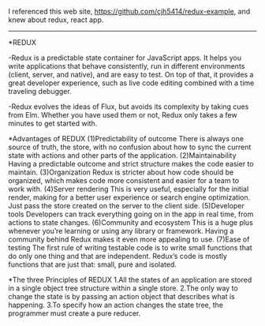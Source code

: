 I referenced this web site, https://github.com/cjh5414/redux-example, and
knew about redux, react app.

------------------------------------------
*REDUX

 -Redux is a predictable state container for JavaScript apps.
  It helps you write applications that behave consistently, run in different environments (client, server, and native), and are easy to test. On top of that, it provides a great developer experience, such as live code editing combined with a time traveling debugger.

 -Redux evolves the ideas of Flux, but avoids its complexity by taking cues from Elm.
  Whether you have used them or not, Redux only takes a few minutes to get started with.

*Advantages of REDUX
  (1)Predictability of outcome
    There is always one source of truth, the store, with no confusion about how to sync the current state with actions and other parts of the application.
  (2)Maintainability
    Having a predictable outcome and strict structure makes the code easier to maintain.
  (3)Organization
    Redux is stricter about how code should be organized, which makes code more consistent and easier for a team to work with.
  (4)Server rendering
    This is very useful, especially for the initial render, making for a better user experience or search engine optimization. Just pass the store created on the server to the client side.
  (5)Developer tools
    Developers can track everything going on in the app in real time, from actions to state changes.
  (6)Community and ecosystem
    This is a huge plus whenever you’re learning or using any library or framework. Having a community behind Redux makes it even more appealing to use.
  (7)Ease of testing
    The first rule of writing testable code is to write small functions that do only one thing and that are independent. Redux’s code is mostly functions that are just that: small, pure and isolated.

*The three Principles of REDUX
  1.All the states of an application are stored in a single object tree structure within a single store.
  2.The only way to change the state is by passing an action object that describes what is happening.
  3.To specify how an action changes the state tree, the programmer must create a pure reducer.
